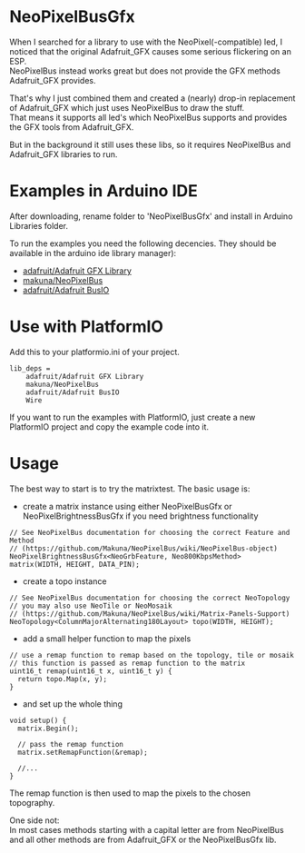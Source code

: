 NeoPixelBusGfx
===============

When I searched for a library to use with the NeoPixel(-compatible) led, I noticed that the original Adafruit_GFX causes some serious flickering on an ESP.  
NeoPixelBus instead works great but does not provide the GFX methods Adafruit_GFX provides.

That's why I just combined them and created a (nearly) drop-in replacement of Adafruit_GFX which just uses NeoPixelBus to draw the stuff.  
That means it supports all led's which NeoPixelBus supports and provides the GFX tools from Adafruit_GFX.

But in the background it still uses these libs, so it requires NeoPixelBus and Adafruit_GFX libraries to run.

# Examples in Arduino IDE

After downloading, rename folder to 'NeoPixelBusGfx' and install in Arduino Libraries folder.

To run the examples you need the following decencies. They should be available in the arduino ide library manager):
* [adafruit/Adafruit GFX Library](https://github.com/adafruit/Adafruit-GFX-Library)
* [makuna/NeoPixelBus](https://github.com/Makuna/NeoPixelBus)
* [adafruit/Adafruit BusIO](https://github.com/adafruit/Adafruit_BusIO)


# Use with PlatformIO

Add this to your platformio.ini of your project.
```
lib_deps = 
	adafruit/Adafruit GFX Library
	makuna/NeoPixelBus
	adafruit/Adafruit BusIO
    Wire
```

If you want to run the examples with PlatformIO, just create a new PlatformIO project and copy the example code into it.

# Usage

The best way to start is to try the matrixtest.
The basic usage is:
* create a matrix instance using either NeoPixelBusGfx or NeoPixelBrightnessBusGfx if you need brightness functionality
```
// See NeoPixelBus documentation for choosing the correct Feature and Method
// (https://github.com/Makuna/NeoPixelBus/wiki/NeoPixelBus-object)
NeoPixelBrightnessBusGfx<NeoGrbFeature, Neo800KbpsMethod> matrix(WIDTH, HEIGHT, DATA_PIN);
```
* create a topo instance
```
// See NeoPixelBus documentation for choosing the correct NeoTopology
// you may also use NeoTile or NeoMosaik 
// (https://github.com/Makuna/NeoPixelBus/wiki/Matrix-Panels-Support)
NeoTopology<ColumnMajorAlternating180Layout> topo(WIDTH, HEIGHT);
```
* add a small helper function to map the pixels
```
// use a remap function to remap based on the topology, tile or mosaik
// this function is passed as remap function to the matrix
uint16_t remap(uint16_t x, uint16_t y) {
  return topo.Map(x, y);
}
```
* and set up the whole thing
```
void setup() {
  matrix.Begin();

  // pass the remap function
  matrix.setRemapFunction(&remap);

  //...
}
```
The remap function is then used to map the pixels to the chosen topography.  

One side not:  
In most cases methods starting with a capital letter are from NeoPixelBus and all other methods are from Adafruit_GFX or the NeoPixelBusGfx lib.
